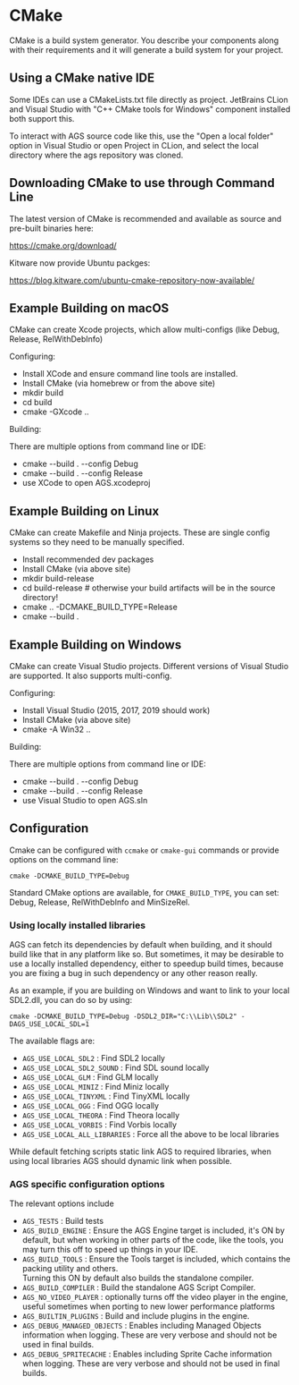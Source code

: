 # CMake

CMake is a build system generator. You describe your components along with their requirements and it will generate a build system for your project.


## Using a CMake native IDE

Some IDEs can use a CMakeLists.txt file directly as project. JetBrains CLion and Visual Studio with "C++ CMake tools for Windows" component installed both support this. 

To interact with AGS source code like this, use the "Open a local folder" option in Visual Studio or open Project in CLion, 
and select the local directory where the ags repository was cloned.


## Downloading CMake to use through Command Line

The latest version of CMake is recommended and available as source and pre-built binaries here:

https://cmake.org/download/

Kitware now provide Ubuntu packges:

https://blog.kitware.com/ubuntu-cmake-repository-now-available/


## Example Building on macOS

CMake can create Xcode projects, which allow multi-configs (like Debug, Release, RelWithDebInfo)

Configuring:

 - Install XCode and ensure command line tools are installed.
 - Install CMake (via homebrew or from the above site)
 - mkdir build
 - cd build
 - cmake -GXcode ..

Building:

There are multiple options from command line or IDE:

   - cmake --build . --config Debug
   - cmake --build . --config Release
   - use XCode to open AGS.xcodeproj


## Example Building on Linux

CMake can create Makefile and Ninja projects. These are single config systems so they need to be manually specified.

 - Install recommended dev packages
 - Install CMake (via above site)
 - mkdir build-release
 - cd build-release  # otherwise your build artifacts will be in the source directory!
 - cmake .. -DCMAKE_BUILD_TYPE=Release
 - cmake --build .


## Example Building on Windows

CMake can create Visual Studio projects. Different versions of Visual Studio are supported. It also supports multi-config.

Configuring:

 - Install Visual Studio (2015, 2017, 2019 should work)
 - Install CMake (via above site)
 - cmake -A Win32 ..

Building:

There are multiple options from command line or IDE:

 - cmake --build . --config Debug
 - cmake --build . --config Release
 - use Visual Studio to open AGS.sln


## Configuration

Cmake can be configured with `ccmake` or `cmake-gui` commands or provide options on the command line:

    cmake -DCMAKE_BUILD_TYPE=Debug

Standard CMake options are available, for `CMAKE_BUILD_TYPE`, you can set: Debug, Release, RelWithDebInfo and MinSizeRel.


### Using locally installed libraries

AGS can fetch its dependencies by default when building, and it should build like that in any platform like so. 
But sometimes, it may be desirable to use a locally installed dependency, either to speedup build times, because you 
are fixing a bug in such dependency or any other reason really.

As an example, if you are building on Windows and want to link to your local SDL2.dll, you can do so by using:

    cmake -DCMAKE_BUILD_TYPE=Debug -DSDL2_DIR="C:\\Lib\\SDL2" -DAGS_USE_LOCAL_SDL=1

The available flags are:

- `AGS_USE_LOCAL_SDL2` : Find SDL2 locally
- `AGS_USE_LOCAL_SDL2_SOUND` : Find SDL sound locally
- `AGS_USE_LOCAL_GLM` : Find GLM locally
- `AGS_USE_LOCAL_MINIZ` : Find Miniz locally
- `AGS_USE_LOCAL_TINYXML` : Find TinyXML locally
- `AGS_USE_LOCAL_OGG` : Find OGG locally
- `AGS_USE_LOCAL_THEORA` : Find Theora locally
- `AGS_USE_LOCAL_VORBIS` : Find Vorbis locally
- `AGS_USE_LOCAL_ALL_LIBRARIES` : Force all the above to be local libraries

While default fetching scripts static link AGS to required libraries, when using local libraries AGS should dynamic link
when possible.


### AGS specific configuration options

The relevant options include

- `AGS_TESTS` : Build tests
- `AGS_BUILD_ENGINE` : Ensure the AGS Engine target is included, it's ON by default, but when working in other parts of 
  the code, like the tools, you may turn this off to speed up things in your IDE.
- `AGS_BUILD_TOOLS` : Ensure the Tools target is included, which contains the packing utility and others.  
  Turning this ON by default also builds the standalone compiler.
- `AGS_BUILD_COMPILER` : Build the standalone AGS Script Compiler.
- `AGS_NO_VIDEO_PLAYER` : optionally turns off the video player in the engine, useful sometimes when porting to new 
  lower performance platforms
- `AGS_BUILTIN_PLUGINS` : Build and include plugins in the engine.
- `AGS_DEBUG_MANAGED_OBJECTS` : Enables including Managed Objects information when logging. 
  These are very verbose and should not be used in final builds.
- `AGS_DEBUG_SPRITECACHE` : Enables including Sprite Cache  information when logging. 
  These are very verbose and should not be used in final builds.
